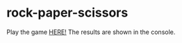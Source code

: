 # rock-paper-scissors

Play the game [HERE!](https://cerecero.github.io/rock-paper-scissors/) The results are shown in the console. 
